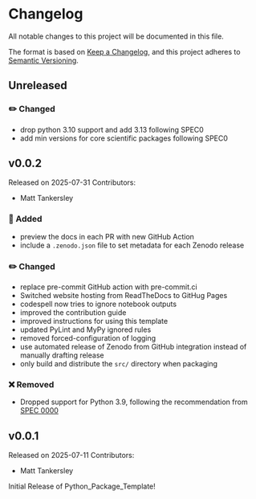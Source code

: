# Changelog

All notable changes to this project will be documented in this file.

The format is based on [Keep a Changelog](https://keepachangelog.com/en/1.1.0/),
and this project adheres to [Semantic Versioning](https://semver.org/spec/v2.0.0.html).

## Unreleased

### ✏️ Changed
- drop python 3.10 support and add 3.13 following SPEC0
- add min versions for core scientific packages following SPEC0

<!--
Below is an example for a release

## v0.0.1
Released on 2025-06-04
Contributors:
- author1
- author2

### 🚀 Added
- function `function2` for calculating something important.

### ✏️ Changed
- Changed the lower bounds on the pandas dependency from v1.5 to v1.2.

### ⚠️ Deprecated
- marked `function1` as deprecated, used the new `function2` instead.

### ❌ Removed
- removed the previously deprecated `function0`.

### 🐛 Fixed
- fixed a bug in `function1` which cause some error.

### 🛡️ Security
- removed a password from the code.

-->

## v0.0.2
Released on 2025-07-31
Contributors:
- Matt Tankersley

### 🚀 Added
- preview the docs in each PR with new GitHub Action
- include a `.zenodo.json` file to set metadata for each Zenodo release

### ✏️ Changed
- replace pre-commit GitHub action with pre-commit.ci
- Switched website hosting from ReadTheDocs to GitHug Pages
- codespell now tries to ignore notebook outputs
- improved the contribution guide
- improved instructions for using this template
- updated PyLint and MyPy ignored rules
- removed forced-configuration of logging
- use automated release of Zenodo from GitHub integration instead of manually drafting release
- only build and distribute the `src/` directory when packaging

### ❌ Removed
- Dropped support for Python 3.9, following the recommendation from [SPEC 0000](https://scientific-python.org/specs/spec-0000/)


## v0.0.1
Released on 2025-07-11
Contributors:
- Matt Tankersley

Initial Release of Python_Package_Template!

